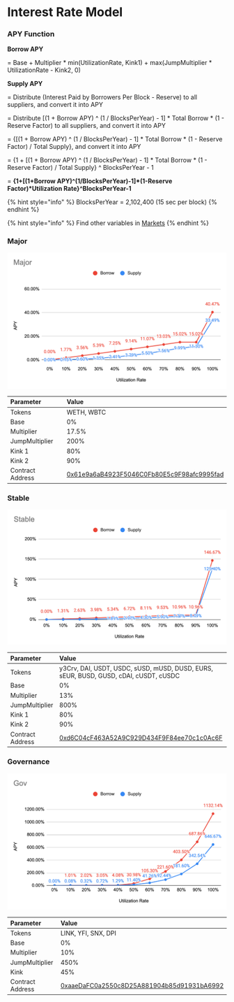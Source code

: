 # Interest Rate Model

### APY Function

**Borrow APY**

= Base + Multiplier \* min\(UtilizationRate, Kink1\) + max\(JumpMultiplier \* UtilizationRate - Kink2, 0\)



**Supply APY**

= Distribute \(Interest Paid by Borrowers Per Block - Reserve\) to all suppliers, and convert it into APY

= Distribute \[\(1 + Borrow APY\) ^ \(1 / BlocksPerYear\) - 1\] \* Total Borrow \* \(1 - Reserve Factor\) to all suppliers, and convert it into APY

= {\[\(1 + Borrow APY\) ^ \(1 / BlocksPerYear\) - 1\] \* Total Borrow \* \(1 - Reserve Factor\) / Total Supply}, and convert it into APY

= {1 + \[\(1 + Borrow APY\) ^ \(1 / BlocksPerYear\) - 1\] \* Total Borrow \* \(1 - Reserve Factor\) / Total Supply} ^ BlocksPerYear - 1

= **{1+\[\(1+Borrow APY\)^\(1/BlocksPerYear\)-1\]\*\(1-Reserve Factor\)\*Utilization Rate}^BlocksPerYear-1**

{% hint style="info" %}
BlocksPerYear = 2,102,400 \(15 sec per block\)
{% endhint %}

{% hint style="info" %}
Find other variables in [Markets](https://app.cream.finance/markets)
{% endhint %}

### Major

![](../.gitbook/assets/jie-tu-20210323-19.08.43.png)

| Parameter | Value |
| :--- | :--- |
| Tokens | WETH, WBTC |
| Base | 0% |
| Multiplier | 17.5% |
| JumpMultiplier | 200% |
| Kink 1 | 80% |
| Kink 2 | 90% |
| Contract Address | [0x61e9a6aB4923F5046C0Fb80E5c9F98afc9995fad](https://etherscan.io/address/0x61e9a6ab4923f5046c0fb80e5c9f98afc9995fad#code) |

### Stable

![](../.gitbook/assets/jie-tu-20210401-17.44.05.png)

| Parameter | Value |
| :--- | :--- |
| Tokens | y3Crv, DAI, USDT, USDC, sUSD, mUSD, DUSD, EURS, sEUR, BUSD, GUSD, cDAI, cUSDT, cUSDC |
| Base | 0% |
| Multiplier | 13% |
| JumpMultiplier | 800% |
| Kink 1 | 80% |
| Kink 2 | 90% |
| Contract Address | [0xd6C04cF463A52A9C929D434F9F84ee70c1c0Ac6F](https://etherscan.io/address/0xd6C04cF463A52A9C929D434F9F84ee70c1c0Ac6F#code) |

### Governance

![](../.gitbook/assets/jie-tu-20210323-19.11.44.png)

| Parameter | Value |
| :--- | :--- |
| Tokens | LINK, YFI, SNX, DPI |
| Base | 0% |
| Multiplier | 10% |
| JumpMultiplier | 450% |
| Kink | 45% |
| Contract Address | [0xaaeDaFC0a2550c8D25A881904b85d91931bA6992](https://etherscan.io/address/0xaaedafc0a2550c8d25a881904b85d91931ba6992) |

